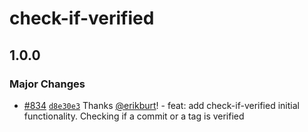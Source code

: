 # check-if-verified

## 1.0.0

### Major Changes

- [#834](https://github.com/smartcontractkit/.github/pull/834)
  [`d8e30e3`](https://github.com/smartcontractkit/.github/commit/d8e30e301002a053102ff88f64217db56dda5ccd)
  Thanks [@erikburt](https://github.com/erikburt)! - feat: add check-if-verified
  initial functionality. Checking if a commit or a tag is verified
